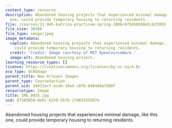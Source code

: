 ```yaml
---
content_type: resource
description: Abandoned housing projects that experienced minimal damage, like this
  one, could provide temporary housing to returning residents.
file: /courses/11-945-katrina-practicum-spring-2006/875858508e5c62595b7bc7d03155587e_IMG_0035.jpg
file_size: 30360
file_type: image/jpeg
image_metadata:
  caption: Abandoned housing projects that experienced minimal damage, like this one,
    could provide temporary housing to returning residents.
  credit: 'Credit: Image courtesy of MIT OpenCourseWare.'
  image-alt: Abandoned housing project.
learning_resource_types: []
license: https://creativecommons.org/licenses/by-nc-sa/4.0/
ocw_type: OCWImage
parent_title: New Orleans Images
parent_type: CourseSection
parent_uid: 34813acf-eceb-18ad-c8f6-8484d9a7d88f
resourcetype: Image
title: IMG_0035.jpg
uid: 87585850-8e5c-6259-5b7b-c7d03155587e
---
```

Abandoned housing projects that experienced minimal damage, like this one, could provide temporary housing to returning residents.